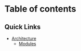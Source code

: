 # Table of contents

## Quick Links 

* [Architecture](MOSIP-Architecture.md)
    * [Modules](MOSIP-Architecture.md#Modules)



